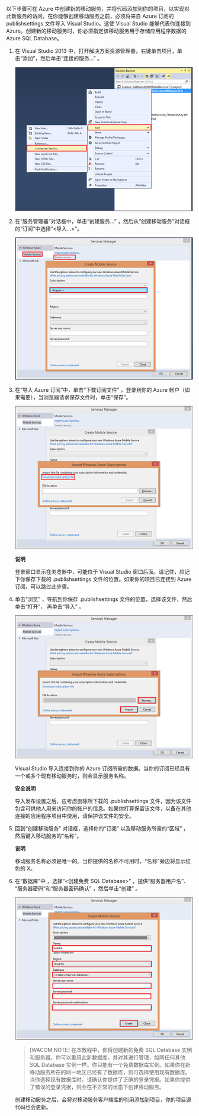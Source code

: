 以下步骤可在 Azure 中创建新的移动服务，并将代码添加到你的项目，以实现对此新服务的访问。在你能够创建移动服务之前，必须将来自 Azure 订阅的 publishsettings 文件导入 Visual Studio。这使 Visual Studio 能够代表你连接到 Azure。创建新的移动服务时，你必须指定该移动服务用于存储应用程序数据的 Azure SQL Database。

1.  在 Visual Studio 2013 中，打开解决方案资源管理器，右键单击项目，单击“添加”，然后单击“连接的服务...” 。

    ![添加连接的服务][]

2.  在“服务管理器”对话框中，单击“创建服务...” ，然后从“创建移动服务”对话框的“订阅”中选择“\<导入...\>”。 

    ![从 VS 2013 创建新移动服务][]

3.  在“导入 Azure 订阅”中，单击“下载订阅文件” ，登录到你的 Azure 帐户（如果需要），当浏览器请求保存文件时，单击“保存”。 

    ![在 VS 中下载订阅文件][]

	<div class="dev-callout"><b>说明</b>

    <p>登录窗口显示在浏览器中，可能位于 Visual Studio 窗口后面。请记住，应记下你保存下载的 .publishsettings 文件的位置。如果你的项目已连接到 Azure 订阅，可以跳过此步骤。</p>
	</div>

4.  单击“浏览” ，导航到你保存 .publishsettings 文件的位置，选择该文件，然后单击“打开”， 再单击“导入” 。

    ![在 VS 中导入订阅][]

    Visual Studio 导入连接到你的 Azure 订阅所需的数据。当你的订阅已经具有一个或多个现有移动服务时，则会显示服务名称。

	<div class="dev-callout"><b>安全说明</b>

    <p>导入发布设置之后，应考虑删除所下载的 .publishsettings 文件，因为该文件包含可供他人用来访问你的帐户的信息。如果你打算保留该文件，以备在其他连接的应用程序项目中使用，请保护该文件的安全。</p>
	</div>

5.  回到“创建移动服务” 对话框，选择你的“订阅” 以及移动服务所需的“区域” ，然后键入移动服务的“名称”。 

	<div class="dev-callout"><b>说明</b>

    <p>移动服务名称必须是唯一的。当你提供的名称不可用时，“名称”旁边将显示红色的 X。 </p>
	</div>

6.  在“数据库”中 ，选择“\<创建免费 SQL Database\>” ，提供“服务器用户名”、 “服务器密码”和“服务器密码确认” ，然后单击“创建” 。

    ![“从 VS 2013 创建服务”第 2 部分][]

    > [WACOM.NOTE]
    > 在本教程中，你将创建新的免费 SQL Database 实例和服务器。你可以重用此新数据库，并对其进行管理，如同任何其他 SQL Database 实例一样。你只能有一个免费数据库实例。如果你在新移动服务所在的同一地区已经有了数据库，则可选择使用现有数据库。当你选择现有数据库时，请确认你提供了正确的登录凭据。如果你提供了错误的登录凭据，则会在不正常的状态下创建移动服务。

    创建移动服务之后，会将对移动服务客户端库的引用添加到项目，你的项目源代码也会更新。

  [添加连接的服务]: ./media/mobile-services-create-new-service-vs2013/mobile-add-connected-service.png
  [从 VS 2013 创建新移动服务]: ./media/mobile-services-create-new-service-vs2013/mobile-create-service-from-vs2013.png
  [在 VS 中下载订阅文件]: ./media/mobile-services-create-new-service-vs2013/mobile-import-azure-subscription.png
  [在 VS 中导入订阅]: ./media/mobile-services-create-new-service-vs2013/mobile-import-azure-subscription-2.png
  [“从 VS 2013 创建服务”第 2 部分]: ./media/mobile-services-create-new-service-vs2013/mobile-create-service-from-vs2013-2.png
